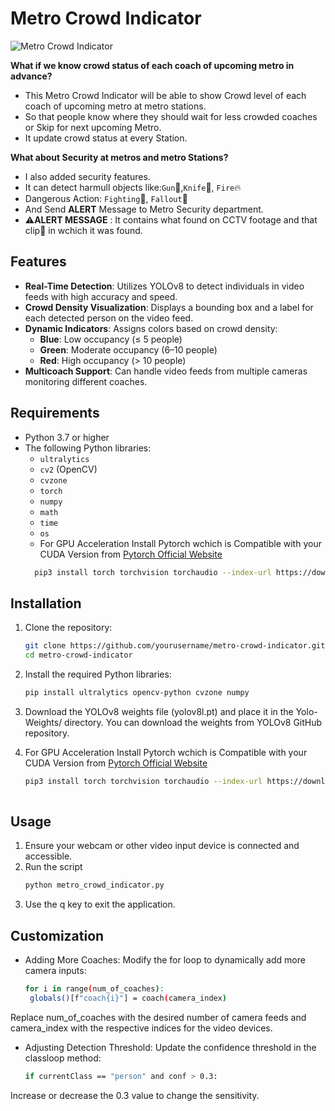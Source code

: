 # Metro Crowd Indicator

![Metro Crowd Indicator](Demo/Metro_Coach_Color_change_GIF.gif)

**What if we know crowd status of each coach of upcoming metro in advance?**

- This Metro Crowd Indicator will be able to show Crowd level of each coach of upcoming metro at metro stations.
- So that people know where they should wait for less crowded coaches or Skip for next upcoming Metro.
- It update crowd status at every Station.

**What about Security at metros and metro Stations?**
- I also added security features.
- It can detect harmull objects like:`Gun`🔫,`Knife`🔪, `Fire`🔥 
- Dangerous Action: `Fighting`🤼, `Fallout`🧎
- And Send **ALERT** Message to Metro Security department.
- **⚠️ALERT MESSAGE** : It contains what found on CCTV footage and that clip🎥 in wchich it was found.

## Features

- **Real-Time Detection**: Utilizes YOLOv8 to detect individuals in video feeds with high accuracy and speed.
- **Crowd Density Visualization**: Displays a bounding box and a label for each detected person on the video feed.
- **Dynamic Indicators**: Assigns colors based on crowd density:
  - **Blue**: Low occupancy (≤ 5 people)
  - **Green**: Moderate occupancy (6–10 people)
  - **Red**: High occupancy (> 10 people)
- **Multicoach Support**: Can handle video feeds from multiple cameras monitoring different coaches.

## Requirements

- Python 3.7 or higher
- The following Python libraries:
  - `ultralytics`
  - `cv2` (OpenCV)
  - `cvzone`
  - `torch`
  - `numpy`
  - `math`
  - `time`
  - `os`
  - For GPU Acceleration Install Pytorch wchich is Compatible with your CUDA Version from [Pytorch Official Website](https://pytorch.org/get-started/locally/)
  ```bash
    pip3 install torch torchvision torchaudio --index-url https://download.pytorch.org/whl/cu124
  
## Installation

1. Clone the repository:
   ```bash
   git clone https://github.com/yourusername/metro-crowd-indicator.git
   cd metro-crowd-indicator
2. Install the required Python libraries:
   ```bash
   pip install ultralytics opencv-python cvzone numpy
3. Download the YOLOv8 weights file (yolov8l.pt) and place it in the Yolo-Weights/ directory. You can download the weights from YOLOv8 GitHub repository.


4. For GPU Acceleration Install Pytorch wchich is Compatible with your CUDA Version from [Pytorch Official Website](https://pytorch.org/get-started/locally/)
    ```bash
    pip3 install torch torchvision torchaudio --index-url https://download.pytorch.org/whl/cu124
  
## Usage

1. Ensure your webcam or other video input device is connected and accessible.
2. Run the script
   ```bash
   python metro_crowd_indicator.py  
3. Use the q key to exit the application.

## Customization
- Adding More Coaches: Modify the for loop to dynamically add more camera inputs:
   ```bash
   for i in range(num_of_coaches):
    globals()[f"coach{i}"] = coach(camera_index)
Replace num_of_coaches with the desired number of camera feeds and camera_index with the respective indices for the video devices.
- Adjusting Detection Threshold: Update the confidence threshold in the classloop method:
   ```bash
   if currentClass == "person" and conf > 0.3:  
Increase or decrease the 0.3 value to change the sensitivity.







   
